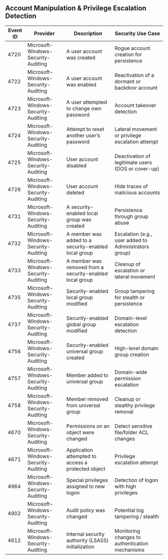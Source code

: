 ## Account Manipulation & Privilege Escalation Detection

| Event ID | Provider                              | Description                                                       | Security Use Case                                                    |
|----------|----------------------------------------|-------------------------------------------------------------------|----------------------------------------------------------------------|
| 4720     | Microsoft-Windows-Security-Auditing    | A user account was created                                        | Rogue account creation for persistence                              |
| 4722     | Microsoft-Windows-Security-Auditing    | A user account was enabled                                        | Reactivation of a dormant or backdoor account                       |
| 4723     | Microsoft-Windows-Security-Auditing    | A user attempted to change own password                           | Account takeover detection                                           |
| 4724     | Microsoft-Windows-Security-Auditing    | Attempt to reset another user’s password                          | Lateral movement or privilege escalation attempt                     |
| 4725     | Microsoft-Windows-Security-Auditing    | User account disabled                                             | Deactivation of legitimate users (DOS or cover-up)                  |
| 4726     | Microsoft-Windows-Security-Auditing    | User account deleted                                              | Hide traces of malicious accounts                                   |
| 4731     | Microsoft-Windows-Security-Auditing    | A security-enabled local group was created                        | Persistence through group abuse                                     |
| 4732     | Microsoft-Windows-Security-Auditing    | A member was added to a security-enabled local group              | Escalation (e.g., user added to Administrators group)               |
| 4733     | Microsoft-Windows-Security-Auditing    | A member was removed from a security-enabled local group          | Cleanup of escalation or lateral movement                           |
| 4735     | Microsoft-Windows-Security-Auditing    | Security-enabled local group modified                             | Group tampering for stealth or persistence                          |
| 4737     | Microsoft-Windows-Security-Auditing    | Security-enabled global group modified                            | Domain-level escalation detection                                   |
| 4756     | Microsoft-Windows-Security-Auditing    | Security-enabled universal group created                          | High-level domain group creation                                    |
| 4757     | Microsoft-Windows-Security-Auditing    | Member added to universal group                                   | Domain-wide permission escalation                                   |
| 4758     | Microsoft-Windows-Security-Auditing    | Member removed from universal group                               | Cleanup or stealthy privilege removal                               |
| 4670     | Microsoft-Windows-Security-Auditing    | Permissions on an object were changed                             | Detect sensitive file/folder ACL changes                            |
| 4671     | Microsoft-Windows-Security-Auditing    | Application attempted to access a protected object                | Privilege escalation attempt                                        |
| 4964     | Microsoft-Windows-Security-Auditing    | Special privileges assigned to new logon                          | Detection of logon with high privileges                             |
| 4902     | Microsoft-Windows-Security-Auditing    | Audit policy was changed                                          | Potential log tampering / stealth                                    |
| 4612     | Microsoft-Windows-Security-Auditing    | Internal security authority (LSASS) initialization                | Monitoring changes to authentication mechanisms                     |
